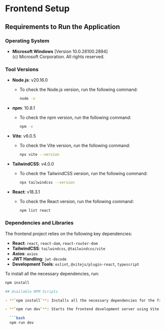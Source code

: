 # Frontend Setup

## Requirements to Run the Application

### Operating System
- **Microsoft Windows** [Version 10.0.26100.2894]  
  (c) Microsoft Corporation. All rights reserved.

### Tool Versions

- **Node.js**: v20.16.0
  - To check the Node.js version, run the following command:
    ```bash
    node -v
    ```

- **npm**: 10.8.1
  - To check the npm version, run the following command:
    ```bash
    npm -v
    ```

- **Vite**: v6.0.5
  - To check the Vite version, run the following command:
    ```bash
    npx vite --version
    ```

- **TailwindCSS**: v4.0.0
  - To check the TailwindCSS version, run the following command:
    ```bash
    npx tailwindcss --version
    ```

- **React**: v18.3.1
  - To check the React version, run the following command:
    ```bash
    npm list react
    ```

### Dependencies and Libraries

The frontend project relies on the following key dependencies:

- **React**: `react`, `react-dom`, `react-router-dom`
- **TailwindCSS**: `tailwindcss`, `@tailwindcss/vite`
- **Axios**: `axios`
- **JWT Handling**: `jwt-decode`
- **Development Tools**: `eslint`, `@vitejs/plugin-react`, `typescript`

To install all the necessary dependencies, run:

```bash
npm install

## Available NPM Scripts

- **`npm install`**: Installs all the necessary dependencies for the frontend project.

- **`npm run dev`**: Starts the frontend development server using Vite. The server will automatically reload when code changes are detected. To run this, use the following command:

  ```bash
  npm run dev
